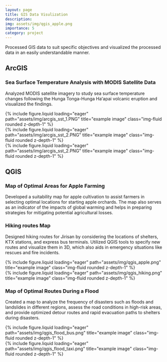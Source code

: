 ```yaml
---
layout: page
title: GIS Data Visulization 
description:
img: assets/img/qgis_apple.png
importance: 5
category: project
---
```


Processed GIS data to suit specific objectives and visualized the processed data in an easily understandable manner.

## ArcGIS

### Sea Surface Temperature Analysis with MODIS Satellite Data

Analyzed MODIS satellite imagery to study sea surface temperature changes following the Hunga Tonga-Hunga Haʻapai volcanic eruption and visualized the findings.

<div class="row">
    <div class="col-sm mt-3 mt-md-0">
        {% include figure.liquid loading="eager" path="assets/img/arcgis_sst_1.PNG" title="example image" class="img-fluid rounded z-depth-1" %}
    </div>
    <div class="col-sm mt-3 mt-md-0">
        {% include figure.liquid loading="eager" path="assets/img/arcgis_sst_2.PNG" title="example image" class="img-fluid rounded z-depth-1" %}
    </div>
    <div class="col-sm mt-3 mt-md-0">
        {% include figure.liquid loading="eager" path="assets/img/arcgis_sst_2.PNG" title="example image" class="img-fluid rounded z-depth-1" %}
    </div>
</div>

## QGIS

### Map of Optimal Areas for Apple Farming

Developed a suitability map for apple cultivation to assist farmers in selecting optimal locations for starting apple orchards. The map also serves as an indicator of the impacts of global warming and helps in preparing strategies for mitigating potential agricultural losses.

### Hiking routes Map

Designed hiking routes for Jirisan by considering the locations of shelters, KTX stations, and express bus terminals. Utilized QGIS tools to specify new routes and visualize them in 3D, which also aids in emergency situations like rescues and fire incidents.

<div class="row">
    <div class="col-sm mt-3 mt-md-0">
        {% include figure.liquid loading="eager" path="assets/img/qgis_apple.png" title="example image" class="img-fluid rounded z-depth-1" %}
    </div>
    <div class="col-sm mt-3 mt-md-0">
        {% include figure.liquid loading="eager" path="assets/img/qgis_hiking.png" title="example image" class="img-fluid rounded z-depth-1" %}
    </div>
</div>

### Map of Optimal Routes During a Flood

Created a map to analyze the frequency of disasters such as floods and landslides in different regions, assess the road conditions in high-risk areas, and provide optimized detour routes and rapid evacuation paths to shelters during disasters.

<div class="row">
    <div class="col-sm mt-3 mt-md-0">
        {% include figure.liquid loading="eager" path="assets/img/qgis_flood_bus.png" title="example image" class="img-fluid rounded z-depth-1" %}
    </div>
    <div class="col-sm mt-3 mt-md-0">
        {% include figure.liquid loading="eager" path="assets/img/qgis_flood_taxi.png" title="example image" class="img-fluid rounded z-depth-1" %}
    </div>
</div>
